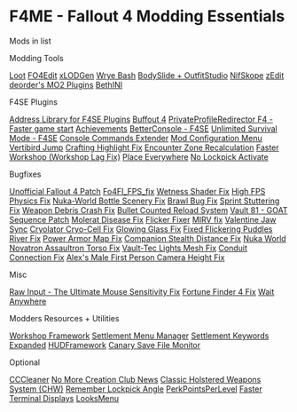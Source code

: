 # F4ME - Fallout 4 Modding Essentials

Mods in list

Modding Tools

[Loot]()
[FO4Edit]()
[xLODGen]()
[Wrye Bash]()
[BodySlide + OutfitStudio]()
[NifSkope]()
[zEdit]()
[deorder's MO2 Plugins]()
[BethINI]()

F4SE Plugins

[Address Library for F4SE Plugins]()
[Buffout 4]()
[PrivateProfileRedirector F4 - Faster game start]()
[Achievements]()
[BetterConsole - F4SE]()
[Unlimited Survival Mode - F4SE]()
[Console Commands Extender]()
[Mod Configuration Menu]()
[Vertibird Jump]()
[Crafting Highlight Fix]()
[Encounter Zone Recalculation]()
[Faster Workshop (Workshop Lag Fix)]()
[Place Everywhere]()
[No Lockpick Activate]()

Bugfixes

[Unofficial Fallout 4 Patch]()
[Fo4FI_FPS_fix]()
[Wetness Shader Fix]()
[High FPS Physics Fix]()
[Nuka-World Bottle Scenery Fix]()
[Brawl Bug Fix]()
[Sprint Stuttering Fix]()
[Weapon Debris Crash Fix]()
[Bullet Counted Reload System]()
[Vault 81 - GOAT Sequence Patch]()
[Molerat Disease Fix]()
[Flicker Fixer]()
[MIRV fix]()
[Valentine Jaw Sync]()
[Cryolator Cryo-Cell Fix]()
[Glowing Glass Fix]()
[Fixed Flickering Puddles]()
[River Fix]()
[Power Armor Map Fix]()
[Companion Stealth Distance Fix]()
[Nuka World Novatron Assaultron Torso Fix]()
[Vault-Tec Lights Mesh Fix]()
[Conduit Connection Fix]()
[Alex's Male First Person Camera Height Fix]()

Misc

[Raw Input - The Ultimate Mouse Sensitivity Fix]()
[Fortune Finder 4 Fix]()
[Wait Anywhere]()

Modders Resources + Utilities

[Workshop Framework]()
[Settlement Menu Manager]()
[Settlement Keywords Expanded]()
[HUDFramework]()
[Canary Save File Monitor]()

Optional

[CCCleaner]()
[No More Creation Club News]()
[Classic Holstered Weapons System (CHW)]()
[Remember Lockpick Angle]()
[PerkPointsPerLevel]()
[Faster Terminal Displays]()
[LooksMenu]()
